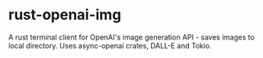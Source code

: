 # rust-openai-img
A rust terminal client for OpenAI's image generation API - saves images to local directory. Uses async-openai crates, DALL-E and Tokio.
